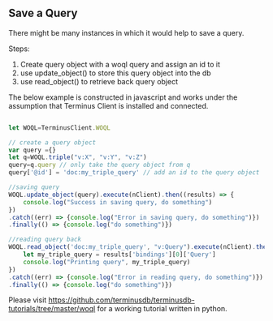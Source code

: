 
## Save a Query

There might be many instances in which it would help to save a query.

Steps:
1. Create query object with a woql query and assign an id to it
2. use update_object() to store this query object into the db
2. use read_object() to retrieve back query object


The below example is constructed in javascript and works under the assumption that Terminus Client is installed and connected.

```javascript

let WOQL=TerminusClient.WOQL

// create a query object
var query ={}
let q=WOQL.triple("v:X", "v:Y", "v:Z")
query=q.query // only take the query object from q
query['@id'] = 'doc:my_triple_query' // add an id to the query object

//saving query
WOQL.update_object(query).execute(nClient).then((results) => {
	console.log("Success in saving query, do something")
})
.catch((err) => {console.log("Error in saving query, do something")})
.finally(() => {console.log("do something")})

//reading query back
WOQL.read_object('doc:my_triple_query', "v:Query").execute(nClient).then((results) => {
	let my_triple_query = results['bindings'][0]['Query']
	console.log("Printing query", my_triple_query)
})
.catch((err) => {console.log("Error in reading query, do something")})
.finally(() => {console.log("do something")})
```

Please visit https://github.com/terminusdb/terminusdb-tutorials/tree/master/woql for a working tutorial written in python.
